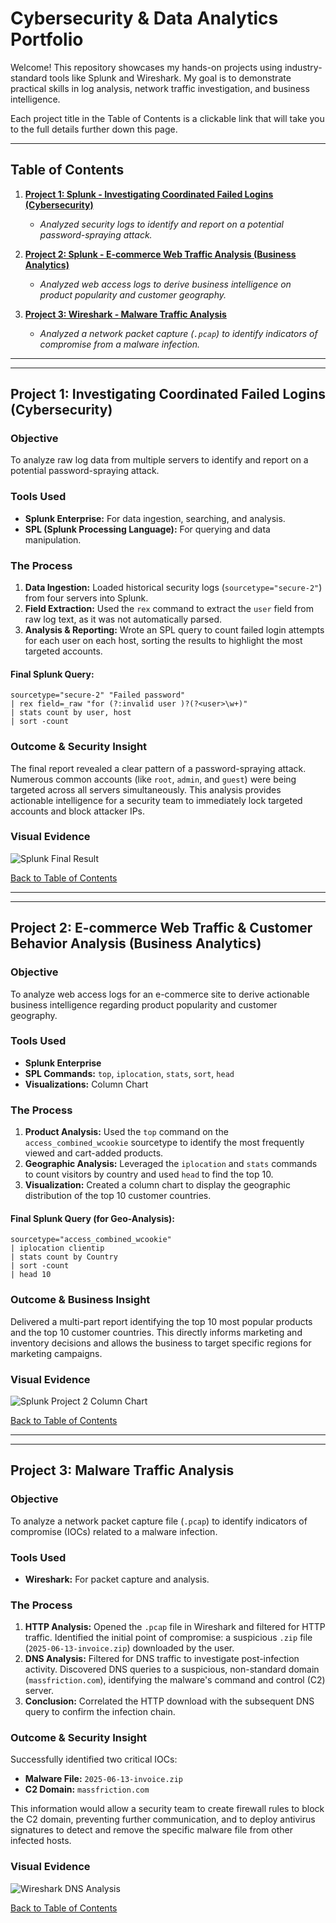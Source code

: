 # Cybersecurity & Data Analytics Portfolio

Welcome! This repository showcases my hands-on projects using industry-standard tools like Splunk and Wireshark. My goal is to demonstrate practical skills in log analysis, network traffic investigation, and business intelligence.

Each project title in the Table of Contents is a clickable link that will take you to the full details further down this page.

---

## Table of Contents

1.  [**Project 1: Splunk - Investigating Coordinated Failed Logins (Cybersecurity)**](#project-1-investigating-coordinated-failed-logins-cybersecurity)
    * *Analyzed security logs to identify and report on a potential password-spraying attack.*

2.  [**Project 2: Splunk - E-commerce Web Traffic Analysis (Business Analytics)**](#project-2-e-commerce-web-traffic--customer-behavior-analysis-business-analytics)
    * *Analyzed web access logs to derive business intelligence on product popularity and customer geography.*

3.  [**Project 3: Wireshark - Malware Traffic Analysis**](#project-3-malware-traffic-analysis)
    * *Analyzed a network packet capture (`.pcap`) to identify indicators of compromise from a malware infection.*

---
---

## **Project 1: Investigating Coordinated Failed Logins (Cybersecurity)**

### **Objective**
To analyze raw log data from multiple servers to identify and report on a potential password-spraying attack.

### **Tools Used**
* **Splunk Enterprise:** For data ingestion, searching, and analysis.
* **SPL (Splunk Processing Language):** For querying and data manipulation.

### **The Process**
1.  **Data Ingestion:** Loaded historical security logs (`sourcetype="secure-2"`) from four servers into Splunk.
2.  **Field Extraction:** Used the `rex` command to extract the `user` field from raw log text, as it was not automatically parsed.
3.  **Analysis & Reporting:** Wrote an SPL query to count failed login attempts for each user on each host, sorting the results to highlight the most targeted accounts.

#### **Final Splunk Query:**
```spl
sourcetype="secure-2" "Failed password"
| rex field=_raw "for (?:invalid user )?(?<user>\w+)"
| stats count by user, host
| sort -count
```

### **Outcome & Security Insight**
The final report revealed a clear pattern of a password-spraying attack. Numerous common accounts (like `root`, `admin`, and `guest`) were being targeted across all servers simultaneously. This analysis provides actionable intelligence for a security team to immediately lock targeted accounts and block attacker IPs.

### **Visual Evidence**
![Splunk Final Result](https://github.com/user-attachments/assets/21c1ae50-d3e0-484a-855d-b5b384535e30)

[Back to Table of Contents](#table-of-contents)

---
---

## **Project 2: E-commerce Web Traffic & Customer Behavior Analysis (Business Analytics)**

### **Objective**
To analyze web access logs for an e-commerce site to derive actionable business intelligence regarding product popularity and customer geography.

### **Tools Used**
* **Splunk Enterprise**
* **SPL Commands:** `top`, `iplocation`, `stats`, `sort`, `head`
* **Visualizations:** Column Chart

### **The Process**
1.  **Product Analysis:** Used the `top` command on the `access_combined_wcookie` sourcetype to identify the most frequently viewed and cart-added products.
2.  **Geographic Analysis:** Leveraged the `iplocation` and `stats` commands to count visitors by country and used `head` to find the top 10.
3.  **Visualization:** Created a column chart to display the geographic distribution of the top 10 customer countries.

#### **Final Splunk Query (for Geo-Analysis):**
```spl
sourcetype="access_combined_wcookie"
| iplocation clientip
| stats count by Country
| sort -count
| head 10
```

### **Outcome & Business Insight**
Delivered a multi-part report identifying the top 10 most popular products and the top 10 customer countries. This directly informs marketing and inventory decisions and allows the business to target specific regions for marketing campaigns.

### **Visual Evidence**
![Splunk Project 2 Column Chart](https://github.com/user-attachments/assets/352faede-5aff-4e71-85a7-ff359b7d6a6f)

[Back to Table of Contents](#table-of-contents)

---
---

## **Project 3: Malware Traffic Analysis**

### **Objective**
To analyze a network packet capture file (`.pcap`) to identify indicators of compromise (IOCs) related to a malware infection.

### **Tools Used**
* **Wireshark:** For packet capture and analysis.

### **The Process**
1.  **HTTP Analysis:** Opened the `.pcap` file in Wireshark and filtered for HTTP traffic. Identified the initial point of compromise: a suspicious `.zip` file (`2025-06-13-invoice.zip`) downloaded by the user.
2.  **DNS Analysis:** Filtered for DNS traffic to investigate post-infection activity. Discovered DNS queries to a suspicious, non-standard domain (`massfriction.com`), identifying the malware's command and control (C2) server.
3.  **Conclusion:** Correlated the HTTP download with the subsequent DNS query to confirm the infection chain.

### **Outcome & Security Insight**
Successfully identified two critical IOCs:
* **Malware File:** `2025-06-13-invoice.zip`
* **C2 Domain:** `massfriction.com`

This information would allow a security team to create firewall rules to block the C2 domain, preventing further communication, and to deploy antivirus signatures to detect and remove the specific malware file from other infected hosts.

### **Visual Evidence**
![Wireshark DNS Analysis](https://github.com/user-attachments/assets/8b17e672-1daf-4ef1-9642-15355bf05b2c)

[Back to Table of Contents](#table-of-contents)
